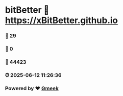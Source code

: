 # bitBetter :link: https://xBitBetter.github.io 
### :page_facing_up: [29](https://xBitBetter.github.io/tag.html) 
### :speech_balloon: 0 
### :hibiscus: 44423 
### :alarm_clock: 2025-06-12 11:26:36 
### Powered by :heart: [Gmeek](https://github.com/Meekdai/Gmeek)
